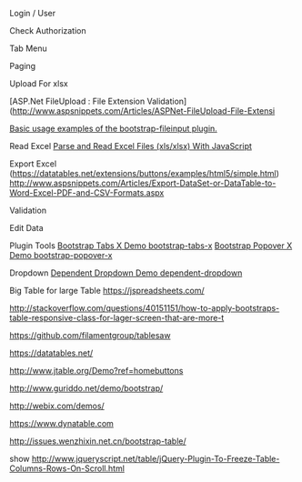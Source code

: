 ﻿Login / User

Check Authorization

Tab Menu

Paging 

Upload For xlsx 


[ASP.Net FileUpload : File Extension Validation](http://www.aspsnippets.com/Articles/ASPNet-FileUpload-File-Extensi

[Basic usage examples of the bootstrap-fileinput plugin.](http://plugins.krajee.com/file-basic-usage-demo)

Read Excel 
[Parse and Read Excel Files (xls/xlsx) With JavaScript](http://codetheory.in/parse-read-excel-files-xls-xlsx-javascript/)

Export Excel
(https://datatables.net/extensions/buttons/examples/html5/simple.html)
http://www.aspsnippets.com/Articles/Export-DataSet-or-DataTable-to-Word-Excel-PDF-and-CSV-Formats.aspx

Validation

Edit Data

Plugin Tools
[Bootstrap Tabs X Demo bootstrap-tabs-x](http://plugins.krajee.com/tabs-x/demo#disabled-3)
[Bootstrap Popover X Demo bootstrap-popover-x](http://plugins.krajee.com/popover-x/demo)

Dropdown
[ Dependent Dropdown Demo dependent-dropdown ](http://plugins.krajee.com/dependent-dropdown/demo)

Big Table for large Table
https://jspreadsheets.com/

http://stackoverflow.com/questions/40151151/how-to-apply-bootstraps-table-responsive-class-for-lager-screen-that-are-more-t

https://github.com/filamentgroup/tablesaw

https://datatables.net/

http://www.jtable.org/Demo?ref=homebuttons

http://www.guriddo.net/demo/bootstrap/

http://webix.com/demos/

https://www.dynatable.com

http://issues.wenzhixin.net.cn/bootstrap-table/

show
http://www.jqueryscript.net/table/jQuery-Plugin-To-Freeze-Table-Columns-Rows-On-Scroll.html